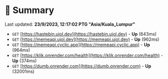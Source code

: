 # 📖 Summary
Last updated: **23/9/2023, 12:17:02 PTG "Asia/Kuala_Lumpur"**

- `GET` [https://hastebin.ujol.dev](https://hastebin.ujol.dev) - **Up** (643ms)
- `GET` [https://memeapi.ujol.dev](https://memeapi.ujol.dev) - **Up** (962ms)
- `GET` [https://memeapi.cyclic.app](https://memeapi.cyclic.app) - **Up** (964ms)
- `GET` [https://klik.onrender.com/health](https://klik.onrender.com/health) - **Up** (374ms)
- `GET` [https://dumb.onrender.com](https://dumb.onrender.com) - **Up** (32001ms)
